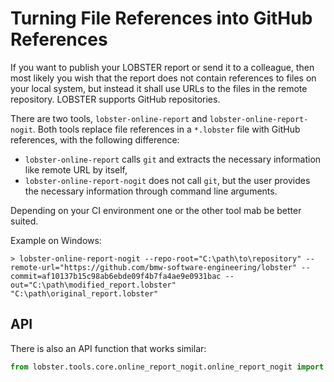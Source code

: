 # Turning File References into GitHub References
If you want to publish your LOBSTER report or send it to a colleague,
then most likely you wish that the report does not contain references to files on your
local system, but instead it shall use URLs to the files in the remote repository.
LOBSTER supports GitHub repositories.

There are two tools, `lobster-online-report` and `lobster-online-report-nogit`.
Both tools replace file references in a `*.lobster` file with GitHub references,
with the following difference:
- `lobster-online-report` calls `git` and extracts the necessary information like
  remote URL by itself,
- `lobster-online-report-nogit` does not call `git`, but the user provides the
  necessary information through command line arguments.

Depending on your CI environment one or the other tool mab be better suited.

Example on Windows:
```
> lobster-online-report-nogit --repo-root="C:\path\to\repository" --remote-url="https://github.com/bmw-software-engineering/lobster" --commit=af10137b15c98ab6ebde09f4b7fa4ae9e0931bac --out="C:\path\modified_report.lobster" "C:\path\original_report.lobster"
```

## API

There is also an API function that works similar:

```python
from lobster.tools.core.online_report_nogit.online_report_nogit import apply_github_urls
```